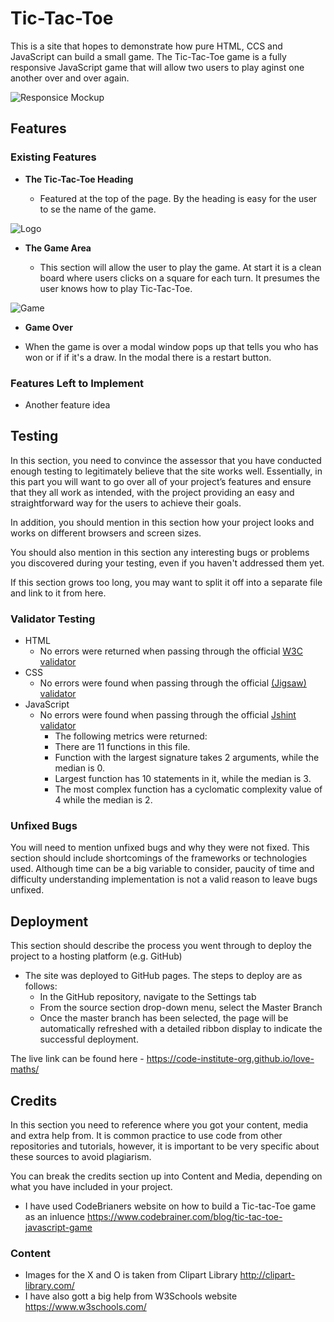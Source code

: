 # Tic-Tac-Toe

This is a site that hopes to demonstrate how pure HTML, CCS and JavaScript can build a small game. The Tic-Tac-Toe game is a fully responsive JavaScript game that will allow two users to play aginst one another over and over again. 

![Responsice Mockup](media/love_maths_mockup.png)

## Features 

### Existing Features

- __The Tic-Tac-Toe Heading__

  - Featured at the top of the page. By the heading is easy for the user to se the name of the game.

![Logo](media/love_maths_logo.png)

- __The Game Area__

  - This section will allow the user to play the game. At start it is a clean board where users clicks on a square for each turn. It presumes the user knows how to play Tic-Tac-Toe. 
  
![Game](media/love_maths_icons.png)

- __Game Over__

- When the game is over a modal window pops up that tells you who has won or if if it's a draw. In the modal there is a restart button.

### Features Left to Implement

- Another feature idea

## Testing 

In this section, you need to convince the assessor that you have conducted enough testing to legitimately believe that the site works well. Essentially, in this part you will want to go over all of your project’s features and ensure that they all work as intended, with the project providing an easy and straightforward way for the users to achieve their goals.

In addition, you should mention in this section how your project looks and works on different browsers and screen sizes.

You should also mention in this section any interesting bugs or problems you discovered during your testing, even if you haven't addressed them yet.

If this section grows too long, you may want to split it off into a separate file and link to it from here.


### Validator Testing 

- HTML
    - No errors were returned when passing through the official [W3C validator](https://validator.w3.org/nu/?doc=https%3A%2F%2Fcode-institute-org.github.io%2Flove-maths%2F)
- CSS
    - No errors were found when passing through the official [(Jigsaw) validator](https://jigsaw.w3.org/css-validator/validator?uri=https%3A%2F%2Fvalidator.w3.org%2Fnu%2F%3Fdoc%3Dhttps%253A%252F%252Fcode-institute-org.github.io%252Flove-maths%252F&profile=css3svg&usermedium=all&warning=1&vextwarning=&lang=en)
- JavaScript
    - No errors were found when passing through the official [Jshint validator](https://jshint.com/)
      - The following metrics were returned: 
      - There are 11 functions in this file.
      - Function with the largest signature takes 2 arguments, while the median is 0.
      - Largest function has 10 statements in it, while the median is 3.
      - The most complex function has a cyclomatic complexity value of 4 while the median is 2.

### Unfixed Bugs

You will need to mention unfixed bugs and why they were not fixed. This section should include shortcomings of the frameworks or technologies used. Although time can be a big variable to consider, paucity of time and difficulty understanding implementation is not a valid reason to leave bugs unfixed. 

## Deployment

This section should describe the process you went through to deploy the project to a hosting platform (e.g. GitHub) 

- The site was deployed to GitHub pages. The steps to deploy are as follows: 
  - In the GitHub repository, navigate to the Settings tab 
  - From the source section drop-down menu, select the Master Branch
  - Once the master branch has been selected, the page will be automatically refreshed with a detailed ribbon display to indicate the successful deployment. 

The live link can be found here - https://code-institute-org.github.io/love-maths/


## Credits 

In this section you need to reference where you got your content, media and extra help from. It is common practice to use code from other repositories and tutorials, however, it is important to be very specific about these sources to avoid plagiarism. 

You can break the credits section up into Content and Media, depending on what you have included in your project. 

- I have used CodeBrianers website on how to build a Tic-tac-Toe game as an inluence https://www.codebrainer.com/blog/tic-tac-toe-javascript-game

### Content 

- Images for the X and O is taken from Clipart Library http://clipart-library.com/
- I have also gott a big help from W3Schools website https://www.w3schools.com/
